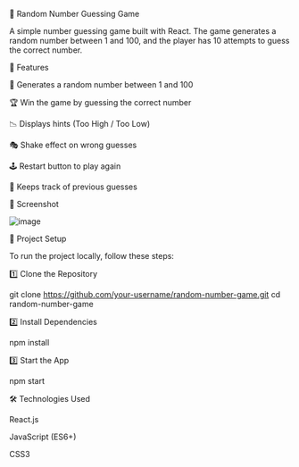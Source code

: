🎲 Random Number Guessing Game

A simple number guessing game built with React. The game generates a random number between 1 and 100, and the player has 10 attempts to guess the correct number.

🚀 Features

🔢 Generates a random number between 1 and 100

🏆 Win the game by guessing the correct number

📉 Displays hints (Too High / Too Low)

🎭 Shake effect on wrong guesses

🕹️ Restart button to play again

📜 Keeps track of previous guesses

📸 Screenshot

![image](https://github.com/user-attachments/assets/44dbe931-d74f-46ba-aea6-a55fc5416778)


📂 Project Setup

To run the project locally, follow these steps:

1️⃣ Clone the Repository

git clone https://github.com/your-username/random-number-game.git
cd random-number-game

2️⃣ Install Dependencies

npm install

3️⃣ Start the App

npm start

🛠️ Technologies Used

React.js

JavaScript (ES6+)

CSS3
